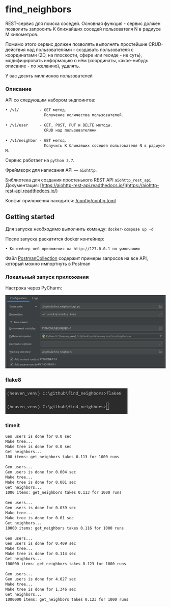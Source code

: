 # find_neighbors

REST-сервис для поиска соседей. 
Основная функция - сервис должен позволить запросить K ближайших соседей пользователя N в радиусе M километров.

Помимо этого сервис должен позволять выполнять простейшие CRUD-действия над пользователями - создавать пользователя с координатами (2D, на плоскости, сфере или геоиде - не суть), модифицировать информацию о нём (координаты, какое-нибудь описание - по желанию), удалять.

У вас десять миллионов пользователей

### Описание

API со следующим набором эндпоинтов:

    • /v1/         - GET метод. 
                     Получение количества пользователей.
                             
    • /v1/user     - GET, POST, PUT и DELTE методы. 
                     CRUD над пользователями
    
    • /v1/neighbor - GET метод. 
                     Получить K ближайших соседей пользователя N в радиусе M.

Сервис работает на ``python 3.7``.

Фреймворк для написания API — ``aiohttp``. 

Библиотека для создания простенького REST API ``aiohttp_rest_api``
Документация: [https://aiohttp-rest-api.readthedocs.io/](https://aiohttp-rest-api.readthedocs.io/)

Конфиг приложения находится: [/config/config.toml](config/config.toml)

## Getting started
Для запуска необходимо выполнить команду: `docker-compose up -d`

После запуска раскатится docker контейнер:

    • Контейнер веб приложения на http://127.0.0.1 по умолчанию

Файл [PostmanCollection](Find_Neighbors.postman_collection.json) содержит
примеры запросов на все API, который можно импортнуть в Postman

### Локальный запуск приложения

Настрока через PyCharm:

![local_debug](images/local_debug.jpg)


### flake8

![flake8](images/flake8.jpg)

### timeit 

    Gen users is done for 0.0 sec
    Make tree...
    Make tree is done for 0.0 sec
    Get neighbors...
    100 items: get_neighbors takes 0.113 for 1000 runs
    
    Gen users...
    Gen users is done for 0.004 sec
    Make tree...
    Make tree is done for 0.001 sec
    Get neighbors...
    1000 items: get_neighbors takes 0.113 for 1000 runs
    
    Gen users...
    Gen users is done for 0.039 sec
    Make tree...
    Make tree is done for 0.01 sec
    Get neighbors...
    10000 items: get_neighbors takes 0.116 for 1000 runs
    
    Gen users...
    Gen users is done for 0.409 sec
    Make tree...
    Make tree is done for 0.114 sec
    Get neighbors...
    100000 items: get_neighbors takes 0.123 for 1000 runs
    
    Gen users...
    Gen users is done for 4.027 sec
    Make tree...
    Make tree is done for 1.346 sec
    Get neighbors...
    1000000 items: get_neighbors takes 0.123 for 1000 runs